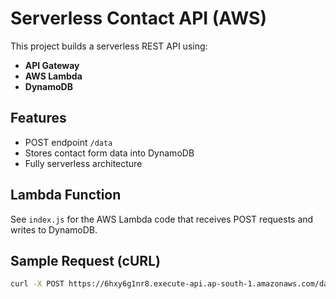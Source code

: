 
# Serverless Contact API (AWS)

This project builds a serverless REST API using:
- **API Gateway**
- **AWS Lambda**
- **DynamoDB**

## Features
- POST endpoint `/data`
- Stores contact form data into DynamoDB
- Fully serverless architecture

## Lambda Function

See `index.js` for the AWS Lambda code that receives POST requests and writes to DynamoDB.

## Sample Request (cURL)

```bash
curl -X POST https://6hxy6g1nr8.execute-api.ap-south-1.amazonaws.com/data   -H "Content-Type: application/json"   -d '{ "name": "Bhavya", "email": "gurrambhavya3103@gmail.com", "message": "Hello" }'
```
